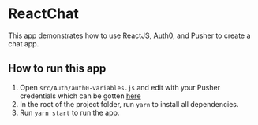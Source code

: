 # ReactChat

This app demonstrates how to use ReactJS, Auth0, and Pusher to create a chat app.

## How to run this app

1. Open `src/Auth/auth0-variables.js` and edit with your Pusher credentials which can be gotten [here](pusher.com)
2. In the root of the project folder, run `yarn` to install all dependencies.
3. Run `yarn start` to run the app.



